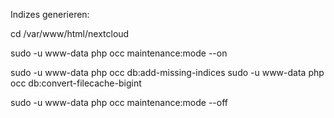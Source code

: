 Indizes generieren:

cd /var/www/html/nextcloud

sudo -u www-data php occ maintenance:mode --on

sudo -u www-data php occ db:add-missing-indices
sudo -u www-data php occ db:convert-filecache-bigint

sudo -u www-data php occ maintenance:mode --off

